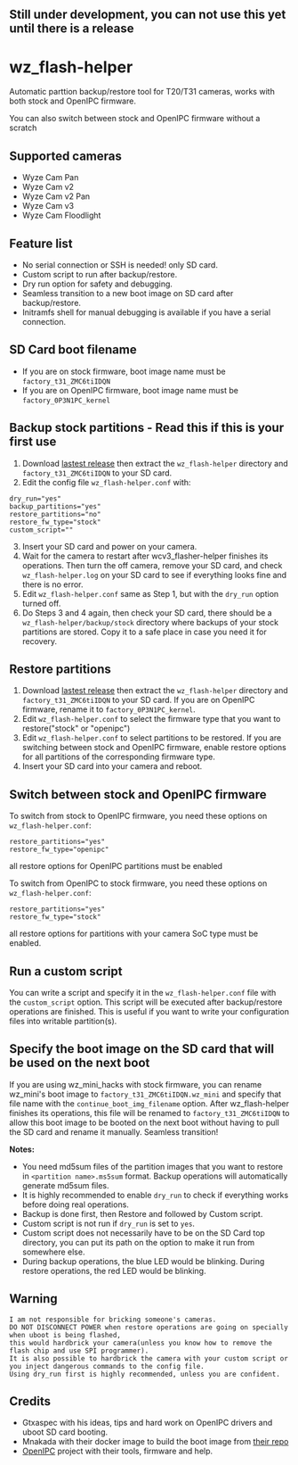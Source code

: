 ## Still under development, you can not use this yet until there is a release


# wz_flash-helper
Automatic parttion backup/restore tool for T20/T31 cameras, works with both stock and OpenIPC firmware.

You can also switch between stock and OpenIPC firmware without a scratch

## Supported cameras
- Wyze Cam Pan
- Wyze Cam v2
- Wyze Cam v2 Pan
- Wyze Cam v3
- Wyze Cam Floodlight


## Feature list
- No serial connection or SSH is needed! only SD card.
- Custom script to run after backup/restore.
- Dry run option for safety and debugging.
- Seamless transition to a new boot image on SD card after backup/restore.
- Initramfs shell for manual debugging is available if you have a serial connection.


## SD Card boot filename
- If you are on stock firmware, boot image name must be `factory_t31_ZMC6tiIDQN`
- If you are on OpenIPC firmware, boot image name must be `factory_0P3N1PC_kernel`


## Backup stock partitions - Read this if this is your first use
1. Download [lastest release](https://github.com/archandanime/wz_flash-helper/releases/latest) then extract the `wz_flash-helper` directory and `factory_t31_ZMC6tiIDQN` to your SD card.
2. Edit the config file `wz_flash-helper.conf` with:
```
dry_run="yes"
backup_partitions="yes"
restore_partitions="no"
restore_fw_type="stock"
custom_script=""
```
3. Insert your SD card and power on your camera.
4. Wait for the camera to restart after wcv3_flasher-helper finishes its operations. Then turn the off camera, remove your SD card, and check `wz_flash-helper.log` on your SD card to see if everything looks fine and there is no error.
5. Edit `wz_flash-helper.conf` same as Step 1, but with the `dry_run` option turned off.
6. Do Steps 3 and 4 again, then check your SD card, there should be a `wz_flash-helper/backup/stock` directory where backups of your stock partitions are stored. Copy it to a safe place in case you need it for recovery.


## Restore partitions
1. Download [lastest release](https://github.com/archandanime/wz_flash-helper/releases/latest) then extract the `wz_flash-helper` directory and `factory_t31_ZMC6tiIDQN` to your SD card. If you are on OpenIPC firmware, rename it to `factory_0P3N1PC_kernel`.
2. Edit `wz_flash-helper.conf` to select the firmware type that you want to restore("stock" or "openipc")
3. Edit `wz_flash-helper.conf` to select partitions to be restored. If you are switching between stock and OpenIPC firmware, enable restore options for all partitions of the corresponding firmware type.
4. Insert your SD card into your camera and reboot.


## Switch between stock and OpenIPC firmware
To switch from stock to OpenIPC firmware, you need these options on `wz_flash-helper.conf`:
```
restore_partitions="yes"
restore_fw_type="openipc"
```
all restore options for OpenIPC partitions must be enabled

To switch from OpenIPC to stock firmware, you need these options on `wz_flash-helper.conf`:
```
restore_partitions="yes"
restore_fw_type="stock"
```
all restore options for partitions with your camera SoC type must be enabled.


## Run a custom script
You can write a script and specify it in the `wz_flash-helper.conf` file with the `custom_script` option. This script will be executed after backup/restore operations are finished. This is useful if you want to write your configuration files into writable partition(s).


## Specify the boot image on the SD card that will be used on the next boot
If you are using wz_mini_hacks with stock firmware, you can rename wz_mini's boot image to `factory_t31_ZMC6tiIDQN.wz_mini` and specify that file name with the `continue_boot_img_filename` option. After wz_flash-helper finishes its operations, this file will be renamed to `factory_t31_ZMC6tiIDQN` to allow this boot image to be booted on the next boot without having to pull the SD card and rename it manually. Seamless transition!

**Notes:**
- You need md5sum files of the partition images that you want to restore in `<partition name>.ms5sum` format. Backup operations will automatically generate md5sum files.
- It is highly recommended to enable `dry_run` to check if everything works before doing real operations.
- Backup is done first, then Restore and followed by Custom script.
- Custom script is not run if `dry_run` is set to `yes`.
- Custom script does not necessarily have to be on the SD Card top directory, you can put its path on the option to make it run from somewhere else.
- During backup operations, the blue LED would be blinking. During restore operations, the red LED would be blinking.


## Warning
```
I am not responsible for bricking someone's cameras.
DO NOT DISCONNECT POWER when restore operations are going on specially when uboot is being flashed,
this would hardbrick your camera(unless you know how to remove the flash chip and use SPI programmer).
It is also possible to hardbrick the camera with your custom script or you inject dangerous commands to the config file.
Using dry_run first is highly recommended, unless you are confident.
```


## Credits
- Gtxaspec with his ideas, tips and hard work on OpenIPC drivers and uboot SD card booting.
- Mnakada with their docker image to build the boot image from [their repo](https://github.com/mnakada/atomcam_tools)
- [OpenIPC](https://github.com/OpenIPC) project with their tools, firmware and help.
